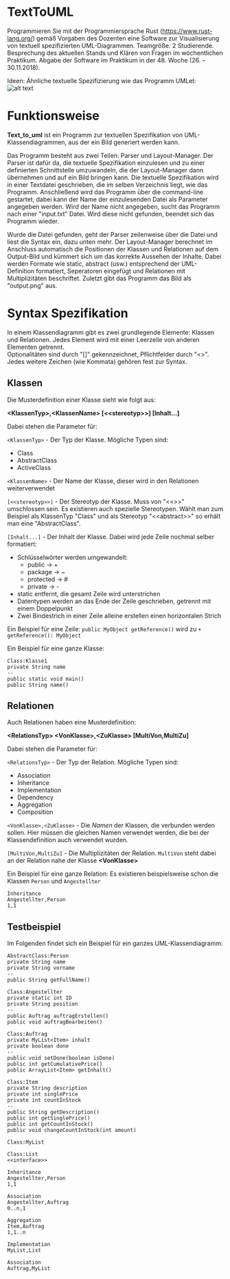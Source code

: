 ﻿
# TextToUML
Programmieren Sie mit der Programmiersprache Rust (https://www.rust-lang.org/) gemäß Vorgaben des Dozenten eine Software zur Visualisierung von textuell spezifizierten UML-Diagrammen.
Teamgröße: 2 Studierende.
Besprechung des aktuellen Stands und Klären von Fragen im wöchentlichen Praktikum.
Abgabe der Software im Praktikum in der 48. Woche (26. – 30.11.2018).

Ideen:
Ähnliche textuelle Spezifizierung wie das Programm UMLet:
![alt text](https://www2.pic-upload.de/img/36161121/Download.png)

# Funktionsweise
**Text_to_uml** ist ein Programm zur textuellen Spezifikation von UML-Klassendiagrammen, aus der ein Bild generiert werden kann.

Das Programm besteht aus zwei Teilen: Parser und Layout-Manager. Der Parser ist dafür da, die textuelle Spezifikation einzulesen und zu einer definierten Schnittstelle umzuwandeln, die der Layout-Manager dann übernehmen und auf ein Bild bringen kann.
Die textuelle Spezifikation wird in einer Textdatei geschrieben, die im selben Verzeichnis liegt, wie das Programm. Anschließend wird das Programm über die command-line gestartet, dabei kann der Name der einzulesenden Datei als Parameter angegeben werden. Wird der Name nicht angegeben, sucht das Programm nach einer "input.txt" Datei. Wird diese nicht gefunden, beendet sich das Programm wieder.

Wurde die Datei gefunden, geht der Parser zeilenweise über die Datei und liest die Syntax ein, dazu unten mehr.
Der Layout-Manager berechnet im Anschluss automatisch die Positionen der Klassen und Relationen auf dem Output-Bild und kümmert sich um das korrekte Aussehen der Inhalte. Dabei werden Formate wie static, abstract (usw.) entsprechend der UML-Definition formatiert, Seperatoren eingefügt und Relationen mit Multiplizitäten beschriftet.
Zuletzt gibt das Programm das Bild als "output.png" aus.


# Syntax Spezifikation
In einem Klassendiagramm gibt es zwei grundlegende Elemente: Klassen und Relationen. Jedes Element wird mit einer Leerzeile von anderen Elementen getrennt.  
Optionalitäten sind durch "[]" gekennzeichnet, Pflichtfelder durch "\<\>". Jedes weitere Zeichen (wie Kommata) gehören fest zur Syntax.

## Klassen
Die Musterdefinition einer Klasse sieht wie folgt aus:

**\<KlassenTyp\>,\<KlassenName\>
[\<\<stereotyp\>\>]
[Inhalt...]**

Dabei stehen die Parameter für:

`<KlassenTyp>` - Der Typ der Klasse. Mögliche Typen sind:
- Class
- AbstractClass
- ActiveClass

`<KlassenName>` - Der Name der Klasse, dieser wird in den Relationen weiterverwendet

`[<<stereotyp>>]` - Der Stereotyp der Klasse. Muss von "<<>>" umschlossen sein.
Es existieren auch spezielle Stereotypen. Wählt man zum Beispiel als KlassenTyp "Class" und als Stereotyp "\<\<abstract\>\>" so erhält man eine "AbstractClass".

`[Inhalt...]` - Der Inhalt der Klasse. Dabei wird jede Zeile nochmal selber formatiert:
- Schlüsselwörter werden umgewandelt:
    - public -> +
    - package -> ~
    - protected -> #
    - private -> -
- static entfernt, die gesamt Zeile wird unterstrichen
- Datentypen werden an das Ende der Zeile geschrieben, getrennt mit einem Doppelpunkt
- Zwei Bindestrich in einer Zeile alleine erstellen einen horizontalen Strich

Ein Beispiel für eine Zeile:
`public MyObject getReference()` wird zu `+ getReference(): MyObject`

Ein Beispiel für eine ganze Klasse:

    Class:Klasse1
    private String name
    --
    public static void main()
    public String name()

## Relationen
Auch Relationen haben eine Musterdefinition:

**\<RelationsTyp\>
\<VonKlasse\>,\<ZuKlasse\>
[MultiVon,MultiZu]**

Dabei stehen die Parameter für:

`<RelationsTyp>` - Der Typ der Relation. Mögliche Typen sind:
- Association
- Inheritance
- Implementation
- Dependency
- Aggregation
- Composition

`<VonKlasse>,<ZuKlasse>` - Die *Namen* der Klassen, die verbunden werden sollen. Hier müssen die gleichen Namen verwendet werden, die bei der Klassendefinition auch verwendet wurden.

`[MultiVon,MultiZu]` - Die Multiplizitäten der Relation. `MultiVon` steht dabei an der Relation nahe der Klasse **\<VonKlasse\>**

Ein Beispiel für eine ganze Relation:
Es existieren beispielsweise schon die Klassen `Person` und `Angestellter`

    Inheritance
    Angestellter,Person
    1,1

## Testbeispiel
Im Folgenden findet sich ein Beispiel für ein ganzes UML-Klassendiagramm:

    AbstractClass:Person
    private String name
    private String vorname
    --
    public String getFullName()

    Class:Angestellter
    private static int ID
    private String position
    --
    public Auftrag auftragErstellen()
    public void auftragBearbeiten()

    Class:Auftrag
    private MyList<Item> inhalt
    private boolean done
    --
    public void setDone(boolean isDone)
    public int getCumulativePrice()
    public ArrayList<Item> getInhalt()

    Class:Item
    private String description
    private int singlePrice
    private int countInStock
    --
    public String getDescription()
    public int getSinglePrice()
    public int getCountInStock()
    public void changeCountInStock(int amount)

    Class:MyList
    
    Class:List
    <<interface>>

    Inheritance
    Angestellter,Person
    1,1

    Association
    Angestellter,Auftrag
    0..n,1

    Aggregation
    Item,Auftrag
    1,1..n

    Implementation
    MyList,List

    Association
    Auftrag,MyList